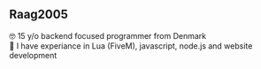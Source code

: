 ## Raag2005
🤓  15 y/o backend focused programmer from Denmark           
👾  I have experiance in Lua (FiveM), javascript, node.js and website development
